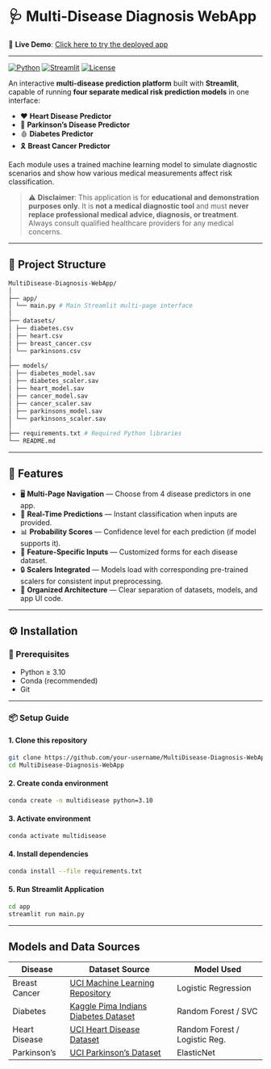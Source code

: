 # 🩺 Multi-Disease Diagnosis WebApp

🔗 **Live Demo**: [Click here to try the deployed app](https://your-deployed-app-link.streamlit.app/)

---

[![Python](https://img.shields.io/badge/Python-3.10+-blue.svg)](https://www.python.org/)
[![Streamlit](https://img.shields.io/badge/Built%20with-Streamlit-ff4b4b.svg)](https://streamlit.io/)
[![License](https://img.shields.io/badge/License-MIT-lightgrey.svg)](LICENSE)

An interactive **multi-disease prediction platform** built with **Streamlit**, capable of running **four separate medical risk prediction models** in one interface:

- ❤️ **Heart Disease Predictor**  
- 🧠 **Parkinson’s Disease Predictor**  
- 🩸 **Diabetes Predictor**  
- 🎗 **Breast Cancer Predictor**

Each module uses a trained machine learning model to simulate diagnostic scenarios and show how various medical measurements affect risk classification.

> ⚠️ **Disclaimer**: This application is for **educational and demonstration purposes only**. It is **not a medical diagnostic tool** and must **never replace professional medical advice, diagnosis, or treatment**. Always consult qualified healthcare providers for any medical concerns.

---

## 📁 Project Structure
```bash
MultiDisease-Diagnosis-WebApp/
│
├── app/
│ └── main.py # Main Streamlit multi-page interface
│
├── datasets/
│ ├── diabetes.csv
│ ├── heart.csv
│ ├── breast_cancer.csv
│ └── parkinsons.csv
│
├── models/
│ ├── diabetes_model.sav
│ ├── diabetes_scaler.sav
│ ├── heart_model.sav
│ ├── cancer_model.sav
│ ├── cancer_scaler.sav
│ ├── parkinsons_model.sav
│ └── parkinsons_scaler.sav
│
├── requirements.txt # Required Python libraries
└── README.md
```

---

## 🚀 Features

- 🖥 **Multi-Page Navigation** — Choose from 4 disease predictors in one app.
- 🎯 **Real-Time Predictions** — Instant classification when inputs are provided.
- 📊 **Probability Scores** — Confidence level for each prediction (if model supports it).
- 🧩 **Feature-Specific Inputs** — Customized forms for each disease dataset.
- 🔒 **Scalers Integrated** — Models load with corresponding pre-trained scalers for consistent input preprocessing.
- 📂 **Organized Architecture** — Clear separation of datasets, models, and app UI code.

---

## ⚙️ Installation

### 🔐 Prerequisites
- Python ≥ 3.10
- Conda (recommended)
- Git

---

### 📦 Setup Guide

#### 1. Clone this repository
```bash
git clone https://github.com/your-username/MultiDisease-Diagnosis-WebApp.git
cd MultiDisease-Diagnosis-WebApp
```
#### 2. Create conda environment
```bash
conda create -n multidisease python=3.10
```

#### 3. Activate environment
```bash
conda activate multidisease
```

#### 4. Install dependencies
```bash
conda install --file requirements.txt
```

#### 5. Run Streamlit Application
```bash
cd app
streamlit run main.py
```

---
## Models and Data Sources

| Disease       | Dataset Source                                                                                                      | Model Used                    |
| ------------- | ------------------------------------------------------------------------------------------------------------------- | ----------------------------- |
| Breast Cancer | [UCI Machine Learning Repository](https://archive.ics.uci.edu/ml/datasets/Breast+Cancer+Wisconsin+%28Diagnostic%29) | Logistic Regression           |
| Diabetes      | [Kaggle Pima Indians Diabetes Dataset](https://www.kaggle.com/datasets/uciml/pima-indians-diabetes-database)        | Random Forest / SVC           |
| Heart Disease | [UCI Heart Disease Dataset](https://archive.ics.uci.edu/ml/datasets/heart+Disease)                                  | Random Forest / Logistic Reg. |
| Parkinson’s   | [UCI Parkinson’s Dataset](https://archive.ics.uci.edu/ml/datasets/parkinsons)                                       | ElasticNet

